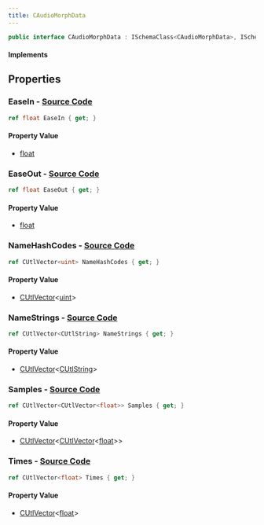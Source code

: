 ```yaml
---
title: CAudioMorphData
---
```


```csharp
public interface CAudioMorphData : ISchemaClass<CAudioMorphData>, ISchemaField, ISchemaClass, INativeHandle
```

#### Implements

## Properties

### **EaseIn** - [Source Code](https://github.com/swiftly-solution/swiftlys2/blob/main/managed/src/SwiftlyS2.Generated/Schemas/Interfaces/CAudioMorphData.cs#L24)

```csharp
ref float EaseIn { get; }
```

#### Property Value

- [float](https://learn.microsoft.com/dotnet/api/system.single)

### **EaseOut** - [Source Code](https://github.com/swiftly-solution/swiftlys2/blob/main/managed/src/SwiftlyS2.Generated/Schemas/Interfaces/CAudioMorphData.cs#L26)

```csharp
ref float EaseOut { get; }
```

#### Property Value

- [float](https://learn.microsoft.com/dotnet/api/system.single)

### **NameHashCodes** - [Source Code](https://github.com/swiftly-solution/swiftlys2/blob/main/managed/src/SwiftlyS2.Generated/Schemas/Interfaces/CAudioMorphData.cs#L18)

```csharp
ref CUtlVector<uint> NameHashCodes { get; }
```

#### Property Value

- [CUtlVector](/docs/api/-1)<[uint](https://learn.microsoft.com/dotnet/api/system.uint32)>

### **NameStrings** - [Source Code](https://github.com/swiftly-solution/swiftlys2/blob/main/managed/src/SwiftlyS2.Generated/Schemas/Interfaces/CAudioMorphData.cs#L20)

```csharp
ref CUtlVector<CUtlString> NameStrings { get; }
```

#### Property Value

- [CUtlVector](/docs/api/-1)<[CUtlString](/docs/api/shared/natives/cutlstring)>

### **Samples** - [Source Code](https://github.com/swiftly-solution/swiftlys2/blob/main/managed/src/SwiftlyS2.Generated/Schemas/Interfaces/CAudioMorphData.cs#L22)

```csharp
ref CUtlVector<CUtlVector<float>> Samples { get; }
```

#### Property Value

- [CUtlVector](/docs/api/-1)<[CUtlVector](/docs/api/-1)<[float](https://learn.microsoft.com/dotnet/api/system.single)>>

### **Times** - [Source Code](https://github.com/swiftly-solution/swiftlys2/blob/main/managed/src/SwiftlyS2.Generated/Schemas/Interfaces/CAudioMorphData.cs#L16)

```csharp
ref CUtlVector<float> Times { get; }
```

#### Property Value

- [CUtlVector](/docs/api/-1)<[float](https://learn.microsoft.com/dotnet/api/system.single)>

